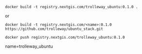 ```
docker build -t registry.nextgis.com/trolleway_ubuntu:0.1.0 .
```
or
```
docker build -t registry.nextgis.com/<name>:0.1.0 https://github.com/trolleway/ubuntu_stack.git
```

```
docker push registry.nextgis.com/trolleway_ubuntu:0.1.0
```

name=trolleway_ubuntu



